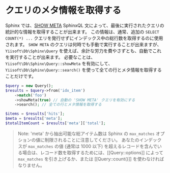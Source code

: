 クエリのメタ情報を取得する
==========================

Sphinx では、[SHOW META](http://sphinxsearch.com/docs/current.html#sphinxql-show-meta) SphinxQL 文によって、最後に実行されたクエリの統計的な情報を取得することが出来ます。
この情報は、通常、追加の `SELECT COUNT(*) ...` クエリを発行せずにインデックス中の総行数を取得するのに使用されます。
`SHOW META` のクエリは何時でも手動で実行することが出来ますが、`Yiisoft\Db\Sphinx\Query` を使えば、余計な労力を費やさずとも、自動でこれを実行することが出来ます。
必要なことは、`Yiisoft\Db\Sphinx\Query::showMeta` を有効にして、`Yiisoft\Db\Sphinx\Query::search()` を使って全ての行とメタ情報を取得することだけです。

```php
$query = new Query();
$results = $query->from('idx_item')
    ->match('foo')
    ->showMeta(true) // 自動の 'SHOW META' クエリを有効にする
    ->search(); // 全ての行とメタ情報を取得する

$items = $results['hits'];
$meta = $results['meta'];
$totalItemCount = $results['meta']['total'];
```

> Note: 'meta' から抽出可能な総アイテム数は Sphinx の `max_matches` オプションの値に制限されることに注意してください。
  あなたのインデックスが `max_matches` の値 (通常は 1000 以下) を超えるレコードを含んでいる場合は、レコード数を取得するためには、[[Query::options]] によって `max_matches` を引き上げるか、または [[Query::count()]] を使わなければなりません。
